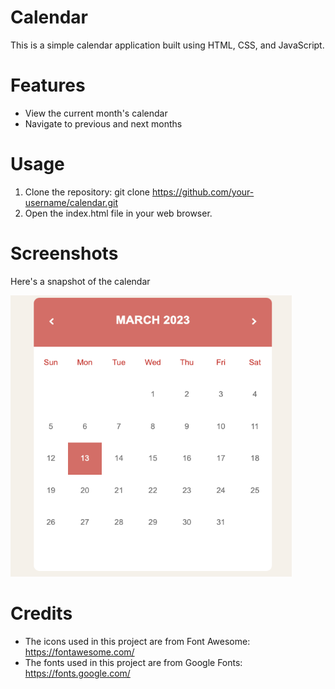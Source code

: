 # Calendar
This is a simple calendar application built using HTML, CSS, and JavaScript.

# Features
- View the current month's calendar
- Navigate to previous and next months


# Usage
1. Clone the repository: git clone https://github.com/your-username/calendar.git
2. Open the index.html file in your web browser.

# Screenshots
Here's a snapshot of the calendar 
<p align="">
  <img width="450" height="450" src="https://github.com/AntonyGN/Calendar/blob/main/1.png">
</p>

# Credits
- The icons used in this project are from Font Awesome: https://fontawesome.com/
- The fonts used in this project are from Google Fonts: https://fonts.google.com/
